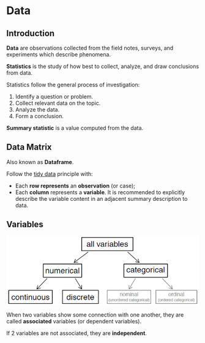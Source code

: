 # Data

## Introduction

**Data** are observations collected from the field notes, surveys, and experiments which describe phenomena.

**Statistics** is the study of how best to collect, analyze, and draw conclusions from data.
  
Statistics follow the general process of investigation:
1. Identify a question or problem.
2. Collect relevant data on the topic.
3. Analyze the data.
4. Form a conclusion.

**Summary statistic** is a value computed from the data.


## Data Matrix

Also known as **Dataframe**.

Follow the [tidy data](https://github.com/CGodinho/R/blob/master/02-Concepts/tidy_data.md) principle with:

* Each **row represents** an **observation** (or case);
* Each **column** represents a **variable**. It is recommended to explicitly describe the variable content in an adjacent summary description to data.


## Variables

![Type of variables](data_1.PNG)

When two variables show some connection with one another, they are called **associated** variables (or dependent variables).

If 2 variables are not associated, they are **independent**.
